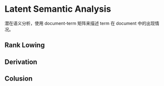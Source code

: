 # Latent Semantic Analysis

潜在语义分析，使用 document-term 矩阵来描述 term 在 document 中的出现情况。

## Rank Lowing

## Derivation

## Colusion